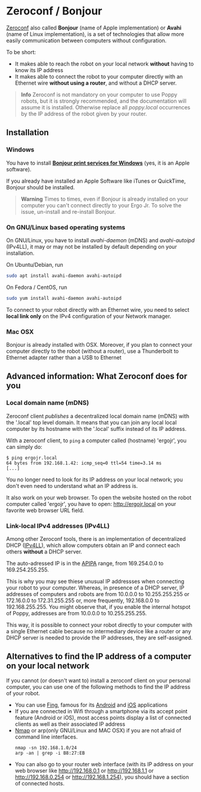 # Zeroconf / Bonjour
[Zeroconf](https://en.wikipedia.org/wiki/Zero-configuration_networking) also called **Bonjour** (name of Apple implementation) or **Avahi** (name of Linux implementation), is a set of technologies that allow more easily communication between computers without configuration.

To be short:
- It makes able to reach the robot on your local network **without** having to know its IP address
- It makes able to connect the robot to your computer directly with an Ethernet wire **without using a router**, and without a DHCP server.

> **Info** Zeroconf is not mandatory on your computer to use Poppy robots, but it is strongly recommended, and the documentation will assume it is installed. Otherwise replace all *poppy.local* occurrences by the IP address of the robot given by your router.

## Installation

### Windows
You have to install **[Bonjour print services for Windows](https://support.apple.com/kb/DL999)** (yes, it is an Apple software).

If you already have installed an Apple Software like iTunes or QuickTime, Bonjour should be installed.

> **Warning** Times to times, even if Bonjour is already installed on your computer you can't connect directly to your Ergo Jr. To solve the issue, un-install and re-install Bonjour.


### On GNU/Linux based operating systems
On GNU/Linux, you have to install *avahi-daemon* (mDNS) and *avahi-autoipd* (IPv4LL), it may or may not be installed by default depending on your installation.

On Ubuntu/Debian, run
```bash
sudo apt install avahi-daemon avahi-autoipd
```

On Fedora / CentOS, run

```bash
sudo yum install avahi-daemon avahi-autoipd
```

To connect to your robot directly with an Ethernet wire, you need to select **local link only** on the IPv4 configuration of your Network manager.

### Mac OSX
Bonjour is already installed with OSX. Moreover, if you plan to connect your computer directly to the robot (without a router), use a Thunderbolt to Ethernet adapter rather than a USB to Ethernet

## Advanced information: What Zeroconf does for you
### Local domain name (mDNS)

Zeroconf client *publishes* a decentralized local domain name (mDNS) with the '.local' top level domain. It means that you can join any local local computer by its hostname with the '.local' suffix instead of its IP address.

With a zeroconf client, to ```ping``` a computer called (hostname) 'ergojr', you can simply do:
```
$ ping ergojr.local
64 bytes from 192.168.1.42: icmp_seq=0 ttl=54 time=3.14 ms
[...]
```
You no longer need to look for its IP address on your local network; you don't even need to understand what an IP address is.

It also work on your web browser. To open the website hosted on the robot computer called 'ergojr', you have to open: http://ergojr.local on your favorite web browser URL field.

### Link-local IPv4 addresses (IPv4LL)
Among other Zeroconf tools, there is an implementation of decentralized DHCP ([IPv4LL](https://en.wikipedia.org/wiki/Zero-configuration_networking#Link-local_IPv4_addresses)), which allow computers obtain an IP and connect each others **without** a DHCP server.

The auto-adressed IP is in the [APIPA](https://en.wikipedia.org/wiki/Link-local_address#IPv4) range, from 169.254.0.0 to 169.254.255.255.

This is why you may see thiese unusual IP addressses when connecting your robot to your computer. Whereas, in presence of a DHCP server, IP addresses of computers and robots are from 10.0.0.0 to 10.255.255.255 or 172.16.0.0 to 172.31.255.255 or, more frequently, 192.168.0.0 to 192.168.255.255. You might observe that, if you enable the internal hotspot of Poppy, addresses are from 10.0.0.0 to 10.255.255.255.

This way, it is possible to connect your robot directly to your computer with a single Ethernet cable because no intermediary device like a router or any DHCP server is needed to provide the IP addresses, they are self-assigned.


## Alternatives to find the IP address of a computer on your local network
If you cannot (or doesn't want to) install a zeroconf client on your personal computer, you can use one of the following methods to find the IP address of your robot.

* You can use [Fing](https://www.fingbox.com/download), famous for its [Android](https://play.google.com/store/apps/details?id=com.overlook.android.fing) and [iOS](https://itunes.apple.com/fr/app/fing-network-scanner/id430921107?mt=8) applications
* If you are connected in Wifi through a smartphone via its accept point feature (Android or iOS), most access points display a list of connected clients as well as their associated IP address 
* [Nmap](https://nmap.org/book/man-host-discovery.html) or arp(only GNU/Linux and MAC OSX) if you are not afraid of command line interfaces.
  ```
  nmap -sn 192.168.1.0/24
  arp -an | grep -i B8:27:EB
  ```
* You can also go to your router web interface (with its IP address on your web browser like http://192.168.0.1 or http://192.168.1.1 or http://192.168.0.254 or http://192.168.1.254), you should have a section of connected hosts.

<!-- TODO: talk about poppy-discover -->
